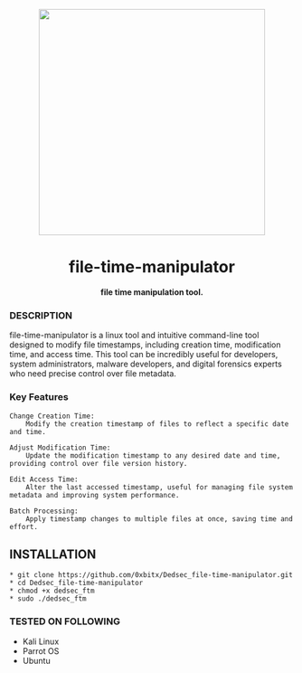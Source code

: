 
<p align="center">
<img src="https://media0.giphy.com/media/v1.Y2lkPTc5MGI3NjExejNtNGNrZ2lucHBma3Vrd20yOHRhdnBnejk1YjU2NnZzN3VzMHoyciZlcD12MV9pbnRlcm5hbF9naWZfYnlfaWQmY3Q9Zw/PDoVTjoLg08QfRsI4Y/giphy.webp", width="400", height="400">
</p>

<h1 align="center"> file-time-manipulator</h1>

<p align="center">
  <b>file time manipulation tool.</b>
</p>

### DESCRIPTION
file-time-manipulator is a linux tool and intuitive command-line tool designed to modify file timestamps, including creation time, modification time, and access time. This tool can be incredibly useful for developers, system administrators, malware developers, and digital forensics experts who need precise control over file metadata.

### Key Features
    Change Creation Time:
        Modify the creation timestamp of files to reflect a specific date and time.

    Adjust Modification Time:
        Update the modification timestamp to any desired date and time, providing control over file version history.

    Edit Access Time:
        Alter the last accessed timestamp, useful for managing file system metadata and improving system performance.

    Batch Processing:
        Apply timestamp changes to multiple files at once, saving time and effort.

## INSTALLATION 
    * git clone https://github.com/0xbitx/Dedsec_file-time-manipulator.git
    * cd Dedsec_file-time-manipulator
    * chmod +x dedsec_ftm
    * sudo ./dedsec_ftm

### TESTED ON FOLLOWING
* Kali Linux 
* Parrot OS 
* Ubuntu
